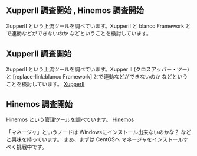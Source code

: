 ## XupperII 調査開始 , Hinemos 調査開始

XupperII という上流ツールを調べています。XupperII と blanco Framework とで連動などができないのか などということを検討しています。






## XupperII 調査開始


XupperII という上流ツールを調べています。Xupper II (クロスアッパー・ツー) と [replace-link:blanco
Framework] とで連動などができないのか などということを検討しています。
[XupperII](http://xupper.kensystem.co.jp/support/)


## Hinemos 調査開始


Hinemos という管理ツールを調べています。
[Hinemos](http://www.hinemos.info/)


「マネージャ」というノードは Windowsにインストール出来ないのかな？ などと興味を持っています。
まあ、まずは CentOSへ マネージャをインストールすべく挑戦中です。